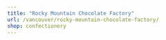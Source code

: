 ```yaml
---
title: "Rocky Mountain Chocolate Factory"
url: /vancouver/rocky-mountain-chocolate-factory/
shop: confectionery
---
```

